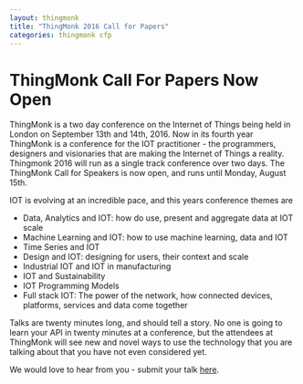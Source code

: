 ```yaml
---
layout: thingmonk
title: "ThingMonk 2016 Call for Papers"
categories: thingmonk cfp
---
```

<div class="l-about row">

<h1 class="text-center">ThingMonk Call For Papers Now Open</h1>
<p>

ThingMonk is a two day conference on the Internet of Things being held in London on September 13th and 14th, 2016. Now in its fourth year ThingMonk is a conference for the IOT practitioner - the programmers, designers and visionaries that are making the Internet of Things a reality. Thingmonk 2016 will run as a single track conference over two days.
The ThingMonk Call for Speakers is now open, and runs until Monday, August 15th. 
<p />
IOT is evolving at an incredible pace, and this years conference themes are
<p>
<ul>
<li> Data, Analytics and IOT: how do use, present and aggregate data at IOT scale 
<li> Machine Learning and IOT: how to use machine learning, data and IOT 
<li> Time Series and IOT
<li> Design and IOT:  designing for users, their context and scale
<li> Industrial IOT and IOT in manufacturing
<li> IOT and Sustainability
<li> IOT Programming Models
<li> Full stack IOT: The power of the network, how connected devices, platforms, services and data come together
</ul>
<p />
Talks are twenty minutes long, and should tell a story. No one is going to learn your API in twenty minutes at a conference, but the attendees at ThingMonk will see new and novel ways to use the technology that you are talking about that you have not even considered yet.
<p />
We would love to hear from you - submit your talk <a href="https://docs.google.com/forms/d/1IBJ53QbMI6165THIH2OuUq4I9H0V_yMc56rfMwHBqKU/viewform?c=0&w=1">here</a>.
</div>

